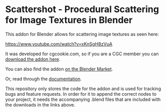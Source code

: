 # Scattershot - Procedural Scattering for Image Textures in Blender

This addon for Blender allows for scattering image textures as seen here: 

https://www.youtube.com/watch?v=xKnSgH8zVuA

It was developed for cgcookie.com, so if you are a CGC member you can [download the addon here](https://cgcookie.com/resource/scattershot-procedural-image-scattering-addon).

You can also find the addon [on the Blender Market](https://blendermarket.com/products/scattershot---procedural-image-texture-scattering--tiling-with-voronoi).

Or, read through the [documentation](https://jlampel.github.io/voronoi_scatter/).

This repository only stores the code for the addon and is used for tracking bugs and feature requests. In order for it to append the correct nodes to your project, it needs the accompanying .blend files that are included with the downloads in the links above. 